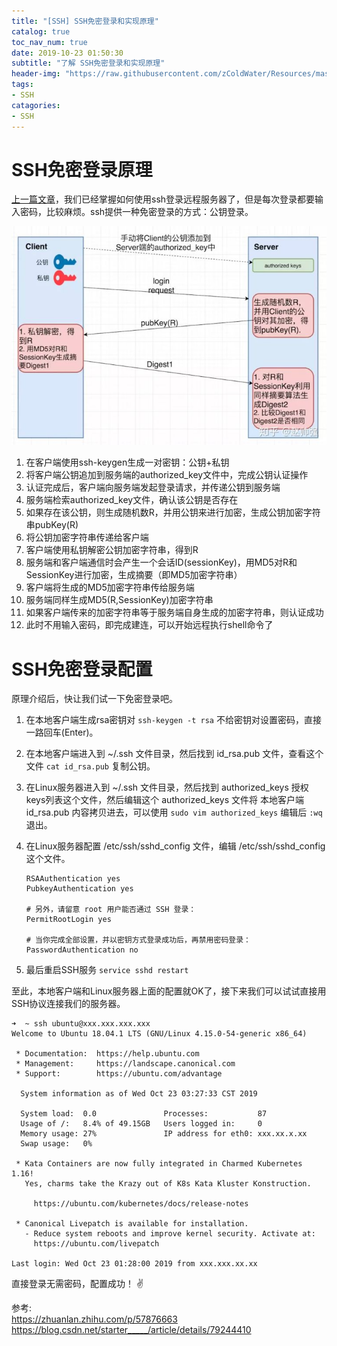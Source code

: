 ```yaml
---
title: "[SSH] SSH免密登录和实现原理"
catalog: true
toc_nav_num: true
date: 2019-10-23 01:50:30
subtitle: "了解 SSH免密登录和实现原理"
header-img: "https://raw.githubusercontent.com/zColdWater/Resources/master/Images/cover.jpg"
tags:
- SSH
catagories:
- SSH
---
```



# SSH免密登录原理

[上一篇文章](https://zcoldwater.github.io/blog/article/ssh/ssh1/)，我们已经掌握如何使用ssh登录远程服务器了，但是每次登录都要输入密码，比较麻烦。ssh提供一种免密登录的方式：公钥登录。

<img src="https://raw.githubusercontent.com/zColdWater/Resources/master/Images/sshpublish11.jpg" height="350" />

1. 在客户端使用ssh-keygen生成一对密钥：公钥+私钥
2. 将客户端公钥追加到服务端的authorized_key文件中，完成公钥认证操作
3. 认证完成后，客户端向服务端发起登录请求，并传递公钥到服务端
4. 服务端检索authorized_key文件，确认该公钥是否存在
5. 如果存在该公钥，则生成随机数R，并用公钥来进行加密，生成公钥加密字符串pubKey(R)
6. 将公钥加密字符串传递给客户端
7. 客户端使用私钥解密公钥加密字符串，得到R
8. 服务端和客户端通信时会产生一个会话ID(sessionKey)，用MD5对R和SessionKey进行加密，生成摘要（即MD5加密字符串）
9. 客户端将生成的MD5加密字符串传给服务端
10. 服务端同样生成MD5(R,SessionKey)加密字符串
11. 如果客户端传来的加密字符串等于服务端自身生成的加密字符串，则认证成功
12. 此时不用输入密码，即完成建连，可以开始远程执行shell命令了


# SSH免密登录配置

原理介绍后，快让我们试一下免密登录吧。

1. 在本地客户端生成rsa密钥对 `ssh-keygen -t rsa` 不给密钥对设置密码，直接一路回车(Enter)。
2. 在本地客户端进入到 ~/.ssh 文件目录，然后找到 id_rsa.pub 文件，查看这个文件 `cat id_rsa.pub` 复制公钥。
3. 在Linux服务器进入到 ~/.ssh 文件目录，然后找到 authorized_keys 授权keys列表这个文件，然后编辑这个 authorized_keys 文件将 本地客户端 id_rsa.pub 内容拷贝进去，可以使用 `sudo vim authorized_keys` 编辑后 `:wq` 退出。
4. 在Linux服务器配置 /etc/ssh/sshd_config 文件，编辑 /etc/ssh/sshd_config 这个文件。

    ```
    RSAAuthentication yes
    PubkeyAuthentication yes

    # 另外，请留意 root 用户能否通过 SSH 登录：
    PermitRootLogin yes

    # 当你完成全部设置，并以密钥方式登录成功后，再禁用密码登录：
    PasswordAuthentication no
    ```
5. 最后重启SSH服务 `service sshd restart`


至此，本地客户端和Linux服务器上面的配置就OK了，接下来我们可以试试直接用SSH协议连接我们的服务器。

```
➜  ~ ssh ubuntu@xxx.xxx.xxx.xxx
Welcome to Ubuntu 18.04.1 LTS (GNU/Linux 4.15.0-54-generic x86_64)

 * Documentation:  https://help.ubuntu.com
 * Management:     https://landscape.canonical.com
 * Support:        https://ubuntu.com/advantage

  System information as of Wed Oct 23 03:27:33 CST 2019

  System load:  0.0               Processes:           87
  Usage of /:   8.4% of 49.15GB   Users logged in:     0
  Memory usage: 27%               IP address for eth0: xxx.xx.x.xx
  Swap usage:   0%

 * Kata Containers are now fully integrated in Charmed Kubernetes 1.16!
   Yes, charms take the Krazy out of K8s Kata Kluster Konstruction.

     https://ubuntu.com/kubernetes/docs/release-notes

 * Canonical Livepatch is available for installation.
   - Reduce system reboots and improve kernel security. Activate at:
     https://ubuntu.com/livepatch

Last login: Wed Oct 23 01:28:00 2019 from xxx.xxx.xx.xx
```

直接登录无需密码，配置成功！ ✌️




参考:   
https://zhuanlan.zhihu.com/p/57876663  
https://blog.csdn.net/starter_____/article/details/79244410  


